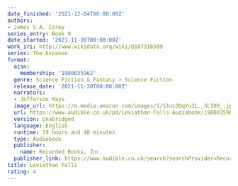 ```yaml
---
date_finished: '2021-12-04T00:00:00Z'
authors:
- James S.A. Corey
series_entry: Book 9
date_started: '2021-11-30T00:00:00Z'
work_iri: http://www.wikidata.org/wiki/Q107316509
series: The Expanse
format:
  aisn:
    membership: '1980035962'
  genre: Science Fiction & Fantasy > Science Fiction
  release_date: '2021-11-30T00:00:00Z'
  narrators:
  - Jefferson Mays
  image_url: https://m.media-amazon.com/images/I/51uLOQqYu3L._SL500_.jpg
  url: https://www.audible.co.uk/pd/Leviathan-Falls-Audiobook/1980035962
  version: Unabridged
  language: English
  runtime: 19 hours and 40 minutes
  type: Audiobook
  publisher:
    name: Recorded Books, Inc.
  publisher_link: https://www.audible.co.uk/search?searchProvider=Recorded+Books%2C+Inc.
title: Leviathan Falls
rating: 4
---
```


